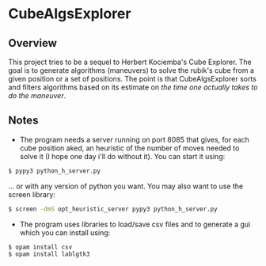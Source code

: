# CubeAlgsExplorer
## Overview
This project tries to be a sequel to Herbert Kociemba's Cube Explorer. The goal is to generate algorithms (maneuvers) to solve the rubik's cube from a given position or a set of positions. The point is that CubeAlgsExplorer sorts and filters algorithms based on its estimate on *the time one actually takes to do the maneuver*.

## Notes
- The program needs a server running on port 8085 that gives, for each cube position aked, an heuristic of the number of moves needed to solve it (I hope one day i'll do without it). You can start it using:
```bash
$ pypy3 python_h_server.py
```
... or with any version of python you want. You may also want to use the screen library:
```bash
$ screen -dmS opt_heuristic_server pypy3 python_h_server.py
```
- The program uses libraries to load/save csv files and to generate a gui which you can install using:
```bash
$ opam install csv
$ opam install lablgtk3
```
